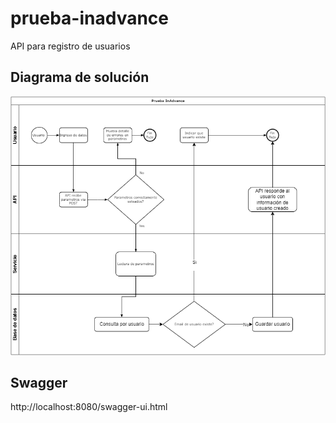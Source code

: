 # prueba-inadvance
API para registro de usuarios

## Diagrama de solución
![diagrama](https://github.com/p4bl0s4nt4n4/prueba-inadvance/blob/main/inadvance.drawio.png?raw=true)

## Swagger
http://localhost:8080/swagger-ui.html